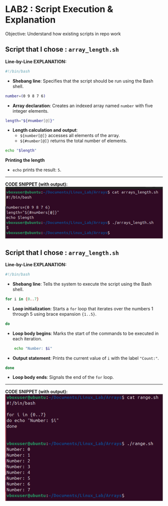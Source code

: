 # LAB2 : Script Execution & Explanation
Objective: Understand how existing scripts in repo work  

## Script that I chose : `array_length.sh`
**Line-by-Line EXPLANATION:**  

```bash
#!/bin/bash
```
- **Shebang line**: Specifies that the script should be run using the Bash shell.

```bash
number=(0 9 8 7 6)
```
- **Array declaration**: Creates an indexed array named `number` with five integer elements.

```bash
length="${#number[@]}"
```
- **Length calculation and output**:  
  - `${number[@]}` accesses all elements of the array.  
  - `${#number[@]}` returns the total number of elements.
```bash
echo "$length"
```
**Printing the length**  
- `echo` prints the result: `5`.

---
**CODE SNIPPET (with output):**
![](https://github.com/boa3444/Linux_Lab/blob/eb55ee990f65321e00fdc16b3bf4fa3a56544406/images/arrays_length.png)  

## Script that I chose : `array_length.sh`
**Line-by-Line EXPLANATION:** 

```bash
#!/bin/bash
```
- **Shebang line**: Tells the system to execute the script using the Bash shell.

```bash
for i in {0..7}
```
- **Loop initialization**: Starts a `for` loop that iterates over the numbers 1 through 5 using brace expansion `{1..5}`.

```bash
do
```
- **Loop body begins**: Marks the start of the commands to be executed in each iteration.

```bash
    echo "Number: $i"
```
- **Output statement**: Prints the current value of `i` with the label `"Count:"`.

```bash
done
```
- **Loop body ends**: Signals the end of the `for` loop.

---
**CODE SNIPPET (with output):**
![](https://github.com/boa3444/Linux_Lab/blob/20afd810141bdb937b01b135367083a318b95bca/images/array_range.png)


